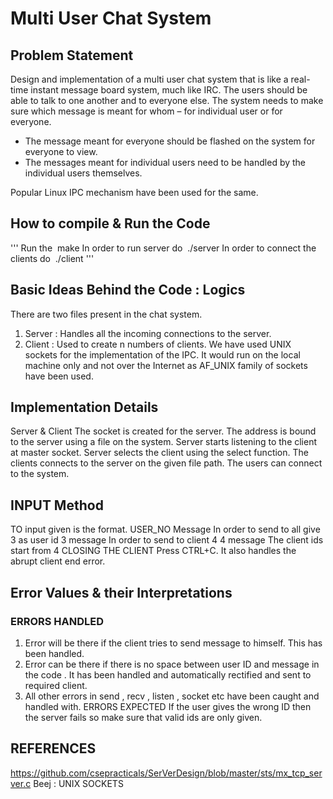 # Multi User Chat System



## Problem Statement 

Design and implementation of a multi user chat system that is like a real-time instant
message board system, much like IRC. The users should be able to talk to one another
and to everyone else. The system needs to make sure which message is meant for
whom – for individual user or for everyone. 
- The message meant for everyone should be
flashed on the system for everyone to view. 
- The messages meant for individual users
need to be handled by the individual users themselves.

Popular Linux IPC mechanism
have been used for the same.

## How to compile & Run the Code
'''
Run the ​ make
In order to run server do ​ ./server
In order to connect the clients do ​ ./client
'''

## Basic Ideas Behind the Code : Logics 

There are two files present in the chat system.
1. Server​ : Handles all the incoming connections to the server.
2. Client​ : Used to create n numbers of clients.
We have used UNIX sockets for the implementation of the IPC.
It would run on the local machine only and not over the Internet as AF_UNIX family of
sockets have been used.

## Implementation Details 

Server & Client
The socket is created for the server.
The address is bound to the server using a file on the system.
Server starts listening to the client at master socket.
Server selects the client using the select function.
The clients connects to the server on the given file path.
The users can connect to the system.

## INPUT Method 

TO input given is the format.
USER_NO Message
In order to send to all give 3 as user id
3 message
In order to send to client 4
4 message
The client ids start from 4
CLOSING THE CLIENT
Press CTRL+C.
It also handles the abrupt client end error.

## Error Values & their Interpretations

### ERRORS HANDLED
1. Error will be there if the client tries to send message to himself. This has been handled.
2. Error can be there if there is no space between user ID and message in the code . It has
been handled and automatically rectified and sent to required client.
3. All other errors in send , recv , listen , socket etc have been caught and handled with.
ERRORS EXPECTED
If the user gives the wrong ID then the server fails so make sure that valid ids are only given.

## REFERENCES 
https://github.com/csepracticals/SerVerDesign/blob/master/sts/mx_tcp_server.c
Beej : UNIX SOCKETS
